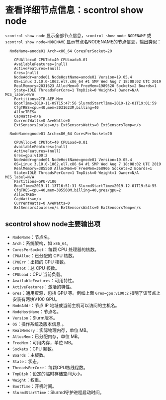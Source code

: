 # 查看详细节点信息：scontrol show node

`scontrol show node` 显示全部节点信息，`scontrol show node NODENAME` 或
`scontrol show node=NODENAME` 显示节点名NODENAME的节点信息，输出类似：

```
  NodeName=anode01 Arch=x86_64 CoresPerSocket=20

    CPUAlloc=0 CPUTot=40 CPULoad=0.01
    AvailableFeatures=(null)
    ActiveFeatures=(null)
    Gres=(null)
    NodeAddr=anode01 NodeHostName=anode01 Version=19.05.4
    OS=Linux 3.10.0-1062.el7.x86_64 #1 SMP Wed Aug 7 18:08:02 UTC 2019
    RealMemory=2031623 AllocMem=0 FreeMem=1989520 Sockets=2 Boards=1
    State=IDLE ThreadsPerCore=1 TmpDisk=0 Weight=1 Owner=N/A MCS_label=N/A
    Partitions=2TB-AEP-Mem
    BootTime=2019-11-09T15:47:56 SlurmdStartTime=2019-12-01T19:01:59
    CfgTRES=cpu=40,mem=2031623M,billing=40
    AllocTRES=
    CapWatts=n/a
    CurrentWatts=0 AveWatts=0
    ExtSensorsJoules=n/s ExtSensorsWatts=0 ExtSensorsTemp=n/s

  NodeName=gnode01 Arch=x86_64 CoresPerSocket=20

    CPUAlloc=0 CPUTot=40 CPULoad=0.01
    AvailableFeatures=(null)
    ActiveFeatures=(null)
    Gres=gpu:v100:2
    NodeAddr=gnode01 NodeHostName=gnode01 Version=19.05.4
    OS=Linux 3.10.0-1062.el7.x86_64 #1 SMP Wed Aug 7 18:08:02 UTC 2019
    RealMemory=385560 AllocMem=0 FreeMem=368966 Sockets=2 Boards=1
    State=IDLE ThreadsPerCore=1 TmpDisk=0 Weight=1 Owner=N/A MCS_label=N/A
    Partitions=GPU-V100
    BootTime=2019-11-13T16:51:31 SlurmdStartTime=2019-12-01T19:54:55
    CfgTRES=cpu=40,mem=385560M,billing=40,gres/gpu=2
    AllocTRES=
    CapWatts=n/a
    CurrentWatts=0 AveWatts=0
    ExtSensorsJoules=n/s ExtSensorsWatts=0 ExtSensorsTemp=n/s
```

## scontrol show node主要输出项

- `NodeName`：节点名。
- `Arch`：系统架构，如 `x86_64`。
- `CoresPerSocket`：每颗 CPU 处理器的核数。
- `CPUAlloc`：已分配的 CPU 核数。
- `CPUErr`：出错的 CPU 核数。
- `CPUTot`：总 CPU 核数。
- `CPULoad`：CPU 当前负载。
- `AvailableFeatures`：可用特性。
- `ActiveFeatures`：激活的特性。
- `Gres`：通用资源，包括 GPU 等。例如上面 `Gres=gpu:v100:2` 指明了该节点上安装有两块V100 GPU。
- `NodeAddr`：节点 IP 地址或当前主机可以访问的主机名。
- `NodeHostName`：节点名。
- `Version`：Slurm版本。
- `OS`：操作系统及版本信息 。
- `RealMemory`：实际物理内存，单位 MB。
- `AllocMem`：已分配内存，单位 MB。
- `FreeMem`：可用内存，单位 MB。
- `Sockets`：CPU 颗数。
- `Boards`：主板数。
- `State`：状态。
- `ThreadsPerCore`：每颗CPU核线程数。
- `TmpDisk`：设定的临时存储空间大小。
- `Weight`：权重。
- `BootTime`：开机时间。
- `SlurmdStartTime`：Slurmd守护进程启动时间。
